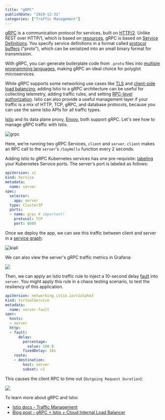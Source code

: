 ```yaml
---
title: "gRPC"
publishDate: "2019-12-31"
categories: ["Traffic Management"]
---
```


[gRPC](https://grpc.io/) is a communication protocol for services, built on [HTTP/2](https://www.cncf.io/blog/2018/08/31/grpc-on-http-2-engineering-a-robust-high-performance-protocol/). Unlike REST over HTTP/1, which is based on [resources](https://en.wikipedia.org/wiki/Representational_state_transfer), gRPC is based on [Service Definitions](https://grpc.io/docs/guides/concepts/). You specify service definitions in a format called [protocol buffers](https://developers.google.com/protocol-buffers/) ("proto"), which can be serialized into an small binary format for transmission.

With gRPC, you can generate boilerplate code from `.proto` files into [multiple programming languages](https://grpc.io/docs/quickstart/), making gRPC an ideal choice for polyglot microservices.

While gRPC supports some networking use cases like [TLS](https://grpc.io/docs/guides/auth/) and [client-side load balancing](https://grpc.io/blog/loadbalancing/), adding Istio to a gRPC architecture can be useful for collecting telemetry, adding traffic rules, and setting [RPC-level authorization](https://istio.io/blog/2018/istio-authorization/#rpc-level-authorization). Istio can also provide a useful management layer if your traffic is a mix of HTTP, TCP, gRPC, and database protocols, because you can use the same Istio APIs for all traffic types.

[Istio](https://istio.io/about/feature-stages/#traffic-management) and its data plane proxy, [Envoy](https://www.envoyproxy.io/docs/envoy/latest/intro/arch_overview/other_protocols/grpc#arch-overview-grpc), both  support gRPC. Let's see how to manage gRPC traffic with Istio.

![grpc](/images/grpc.png)

Here, we're running two gRPC Services, `client` and `server`. `client` makes an RPC call to the `server`'s `/SayHello` function every 2 seconds.


Adding Istio to gRPC Kubernetes services has one pre-requisite: [labeling](https://istio.io/docs/setup/kubernetes/additional-setup/requirements/) your Kubernetes Service ports. The server's port is labeled as follows:

```YAML
apiVersion: v1
kind: Service
metadata:
  name: server
spec:
  selector:
    app: server
  type: ClusterIP
  ports:
  - name: grpc # important!
    protocol: TCP
    port: 8080
```

Once we deploy the app, we can see this traffic between client and server in a [service graph](https://www.kiali.io/):

![kiali](/images/grpc-kiali.png)

We can also view the server's gRPC traffic metrics in Grafana:

![](/images/grpc-server-healthy.png)

Then, we can apply an Istio traffic rule to inject a 10-second delay [fault](https://istio.io/docs/tasks/traffic-management/fault-injection/) into `server`. You might apply this rule in a chaos testing scenario, to test the resiliency of this application.

```YAML
apiVersion: networking.istio.io/v1alpha3
kind: VirtualService
metadata:
  name: server-fault
spec:
  hosts:
  - server
  http:
  - fault:
      delay:
        percentage:
          value: 100.0
        fixedDelay: 10s
    route:
    - destination:
        host: server
        subset: v1
```

This causes the client RPC to time out (`Outgoing Request Duration`):

![](/images/grpc-grafana-client-fault-inject.png)


To learn more about gRPC and Istio:
- [Istio docs - Traffic Management](https://istio.io/docs/concepts/traffic-management/#traffic-routing-and-configuration)
- [Blog post - gRPC + Istio + Cloud Internal Load Balancer](https://cloud.google.com/solutions/using-istio-for-internal-load-balancing-of-grpc-services)